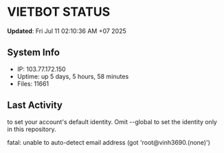 # VIETBOT STATUS
**Updated**: Fri Jul 11 02:10:36 AM +07 2025

## System Info
- IP: 103.77.172.150
- Uptime: up 5 days, 5 hours, 58 minutes
- Files: 11661

## Last Activity

to set your account's default identity.
Omit --global to set the identity only in this repository.

fatal: unable to auto-detect email address (got 'root@vinh3690.(none)')
